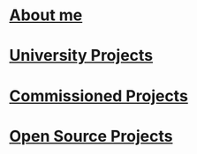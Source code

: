 # [About me](/about.md)

# [University Projects](/university.md)

# [Commissioned Projects](/paid.md)

# [Open Source Projects](/opensource.md)
